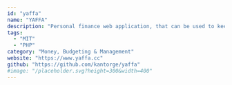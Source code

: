 ```yaml
---
id: "yaffa"
name: "YAFFA"
description: "Personal finance web application, that can be used to keep track of your money, expenses, budgets, and investments. It also helps with long-term financial planning."
tags:
  - "MIT"
  - "PHP"
category: "Money, Budgeting & Management"
website: "https://www.yaffa.cc"
github: "https://github.com/kantorge/yaffa"
#image: "/placeholder.svg?height=300&width=400"
---
```


